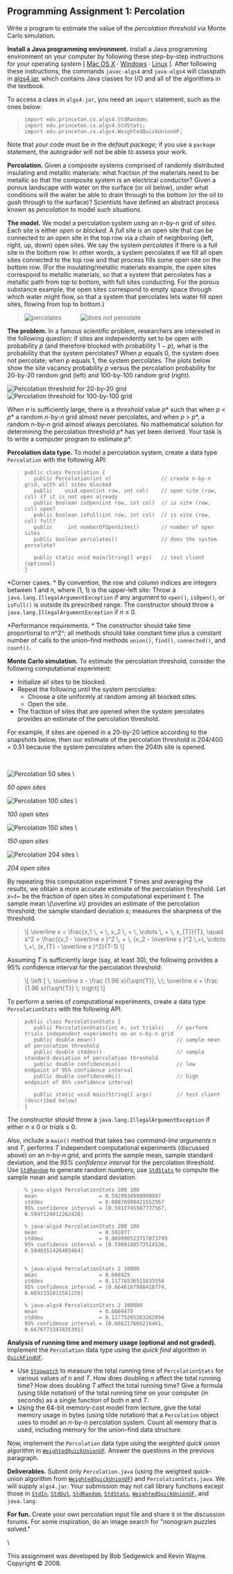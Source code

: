 Programming Assignment 1: Percolation
-------------------------------------

Write a program to estimate the value of the *percolation threshold* via
Monte Carlo simulation.

**Install a Java programming environment.** Install a Java programming
environment on your computer by following these step-by-step
instructions for your operating system [ [Mac OS
X](https://lift.cs.princeton.edu/java/mac) ·
[Windows](https://lift.cs.princeton.edu/java/windows) ·
[Linux](https://lift.cs.princeton.edu/java/linux) ]. After following
these instructions, the commands `javac-algs4` and `java-algs4` will
classpath in [algs4.jar](https://algs4.cs.princeton.edu/code/algs4.jar),
which contains Java classes for I/O and all of the algorithms in the
textbook.

To access a class in `algs4.jar`, you need an `import` statement, such
as the ones below:

>     import edu.princeton.cs.algs4.StdRandom;
>     import edu.princeton.cs.algs4.StdStats;
>     import edu.princeton.cs.algs4.WeightedQuickUnionUF;

Note that *your* code must be in the *default package*; if you use a
`package` statement, the autograder will not be able to assess your
work.

**Percolation.** Given a composite systems comprised of randomly
distributed insulating and metallic materials: what fraction of the
materials need to be metallic so that the composite system is an
electrical conductor? Given a porous landscape with water on the surface
(or oil below), under what conditions will the water be able to drain
through to the bottom (or the oil to gush through to the surface)?
Scientists have defined an abstract process known as *percolation* to
model such situations.

**The model.** We model a percolation system using an *n*-by-*n* grid of
*sites*. Each site is either *open* or *blocked*. A *full* site is an
open site that can be connected to an open site in the top row via a
chain of neighboring (left, right, up, down) open sites. We say the
system *percolates* if there is a full site in the bottom row. In other
words, a system percolates if we fill all open sites connected to the
top row and that process fills some open site on the bottom row. (For
the insulating/metallic materials example, the open sites correspond to
metallic materials, so that a system that percolates has a metallic path
from top to bottom, with full sites conducting. For the porous substance
example, the open sites correspond to empty space through which water
might flow, so that a system that percolates lets water fill open sites,
flowing from top to bottom.)

> ![percolates](http://coursera.cs.princeton.edu/algs4/assignments/percolates-yes.png)           ![does not
> percolate](http://coursera.cs.princeton.edu/algs4/assignments/percolates-no.png)

**The problem.** In a famous scientific problem, researchers are
interested in the following question: if sites are independently set to
be open with probability *p* (and therefore blocked with probability 1 −
*p*), what is the probability that the system percolates? When *p*
equals 0, the system does not percolate; when *p* equals 1, the system
percolates. The plots below show the site vacancy probability *p* versus
the percolation probability for 20-by-20 random grid (left) and
100-by-100 random grid (right).

![Percolation threshold for 20-by-20 grid](http://coursera.cs.princeton.edu/algs4/assignments/percolation-threshold20.png)
               ![Percolation threshold for 100-by-100
grid](http://coursera.cs.princeton.edu/algs4/assignments/percolation-threshold100.png)          

When *n* is sufficiently large, there is a *threshold* value *p*\* such
that when *p* \< *p*\* a random *n*-by-*n* grid almost never percolates,
and when *p* \> *p*\*, a random *n*-by-*n* grid almost always
percolates. No mathematical solution for determining the percolation
threshold *p*\* has yet been derived. Your task is to write a computer
program to estimate *p*\*.

**Percolation data type.** To model a percolation system, create a data
type `Percolation` with the following API:

>     public class Percolation {
>        public Percolation(int n)                // create n-by-n grid, with all sites blocked
>        public    void open(int row, int col)    // open site (row, col) if it is not open already
>        public boolean isOpen(int row, int col)  // is site (row, col) open?
>        public boolean isFull(int row, int col)  // is site (row, col) full?
>        public     int numberOfOpenSites()       // number of open sites
>        public boolean percolates()              // does the system percolate?
>
>        public static void main(String[] args)   // test client (optional)
>     }

*Corner cases. * By convention, the row and column indices are integers
between 1 and *n*, where (1, 1) is the upper-left site: Throw a
`java.lang.IllegalArgumentException` if any argument to `open()`,
`isOpen()`, or `isFull()` is outside its prescribed range. The
constructor should throw a `java.lang.IllegalArgumentException` if *n* ≤
0.

*Performance requirements. * The constructor should take time
proportional to *n*^2^; all methods should take constant time plus a
constant number of calls to the union–find methods `union()`, `find()`,
`connected()`, and `count()`.

**Monte Carlo simulation.** To estimate the percolation threshold,
consider the following computational experiment:

-   Initialize all sites to be blocked.
-   Repeat the following until the system percolates:
    -   Choose a site uniformly at random among all blocked sites.
    -   Open the site.
-   The fraction of sites that are opened when the system percolates
    provides an estimate of the percolation threshold.

For example, if sites are opened in a 20-by-20 lattice according to the
snapshots below, then our estimate of the percolation threshold is
204/400 = 0.51 because the system percolates when the 204th site is
opened.

     

![Percolation 50 sites](http://coursera.cs.princeton.edu/algs4/assignments/percolation-50.png) \

*50 open sites*

![Percolation 100 sites](http://coursera.cs.princeton.edu/algs4/assignments/percolation-100.png) \

*100 open sites*

![Percolation 150 sites](http://coursera.cs.princeton.edu/algs4/assignments/percolation-150.png) \

*150 open sites*

![Percolation 204 sites](http://coursera.cs.princeton.edu/algs4/assignments/percolation-204.png) \

*204 open sites*

By repeating this computation experiment *T* times and averaging the
results, we obtain a more accurate estimate of the percolation
threshold. Let *x~t~* be the fraction of open sites in computational
experiment *t*. The sample mean \\(\\overline x\\) provides an estimate
of the percolation threshold; the sample standard deviation *s*;
measures the sharpness of the threshold.

> \\[ \\overline x = \\frac{x\_1 \\, + \\, x\_2 \\, + \\, \\cdots \\, +
> \\, x\_{T}}{T}, \\quad s\^2 = \\frac{(x\_1 - \\overline x )\^2 \\, +
> \\, (x\_2 - \\overline x )\^2 \\,+\\, \\cdots \\,+\\, (x\_{T} -
> \\overline x )\^2}{T-1} \\]

Assuming *T* is sufficiently large (say, at least 30), the following
provides a 95% confidence interval for the percolation threshold:

> \\[ \\left [ \\; \\overline x - \\frac {1.96 s}{\\sqrt{T}}, \\;\\;
> \\overline x + \\frac {1.96 s}{\\sqrt{T}} \\; \\right] \\]

To perform a series of computational experiments, create a data type
`PercolationStats` with the following API.

>     public class PercolationStats {
>        public PercolationStats(int n, int trials)    // perform trials independent experiments on an n-by-n grid
>        public double mean()                          // sample mean of percolation threshold
>        public double stddev()                        // sample standard deviation of percolation threshold
>        public double confidenceLo()                  // low  endpoint of 95% confidence interval
>        public double confidenceHi()                  // high endpoint of 95% confidence interval
>
>        public static void main(String[] args)        // test client (described below)
>     }

The constructor should throw a `java.lang.IllegalArgumentException` if
either *n* ≤ 0 or *trials* ≤ 0.

Also, include a `main()` method that takes two *command-line arguments*
*n* and *T*, performs *T* independent computational experiments
(discussed above) on an *n*-by-*n* grid, and prints the sample mean,
sample standard deviation, and the *95% confidence interval* for the
percolation threshold. Use
[`StdRandom`](https://algs4.cs.princeton.edu/code/javadoc/edu/princeton/cs/algs4/StdRandom.html)
to generate random numbers; use
[`StdStats`](https://algs4.cs.princeton.edu/code/javadoc/edu/princeton/cs/algs4/StdStats.html)
to compute the sample mean and sample standard deviation.

>     % java-algs4 PercolationStats 200 100
>     mean                    = 0.5929934999999997
>     stddev                  = 0.00876990421552567
>     95% confidence interval = [0.5912745987737567, 0.5947124012262428]
>
>     % java-algs4 PercolationStats 200 100
>     mean                    = 0.592877
>     stddev                  = 0.009990523717073799
>     95% confidence interval = [0.5909188573514536, 0.5948351426485464]
>
>
>     % java-algs4 PercolationStats 2 10000
>     mean                    = 0.666925
>     stddev                  = 0.11776536521033558
>     95% confidence interval = [0.6646167988418774, 0.6692332011581226]
>
>     % java-algs4 PercolationStats 2 100000
>     mean                    = 0.6669475
>     stddev                  = 0.11775205263262094
>     95% confidence interval = [0.666217665216461, 0.6676773347835391]

**Analysis of running time and memory usage (optional and not graded).**
Implement the `Percolation` data type using the *quick find* algorithm
in
[`QuickFindUF`](https://algs4.cs.princeton.edu/code/javadoc/edu/princeton/cs/algs4/QuickFindUF.html).

-   Use
    [`Stopwatch`](https://algs4.cs.princeton.edu/code/javadoc/edu/princeton/cs/algs4/Stopwatch.html)
    to measure the total running time of `PercolationStats` for various
    values of *n* and *T*. How does doubling *n* affect the total
    running time? How does doubling *T* affect the total running time?
    Give a formula (using tilde notation) of the total running time on
    your computer (in seconds) as a single function of both *n* and *T*.
-   Using the 64-bit memory-cost model from lecture, give the total
    memory usage in bytes (using tilde notation) that a `Percolation`
    object uses to model an *n*-by-*n* percolation system. Count all
    memory that is used, including memory for the union–find data
    structure.

Now, implement the `Percolation` data type using the *weighted quick
union* algorithm in
[`WeightedQuickUnionUF`](https://algs4.cs.princeton.edu/code/javadoc/edu/princeton/cs/algs4/WeightedQuickUnionUF.html).
Answer the questions in the previous paragraph.

**Deliverables.** Submit only `Percolation.java` (using the weighted
quick-union algorithm from
[`WeightedQuickUnionUF`](https://algs4.cs.princeton.edu/code/javadoc/edu/princeton/cs/algs4/WeightedQuickUnionUF.html))
and `PercolationStats.java`. We will supply `algs4.jar`. Your submission
may not call library functions except those in
[`StdIn`](https://algs4.cs.princeton.edu/code/javadoc/edu/princeton/cs/algs4/StdIn.html),
[`StdOut`](https://algs4.cs.princeton.edu/code/javadoc/edu/princeton/cs/algs4/StdOut.html),
[`StdRandom`](https://algs4.cs.princeton.edu/code/javadoc/edu/princeton/cs/algs4/StdRandom.html),
[`StdStats`](https://algs4.cs.princeton.edu/code/javadoc/edu/princeton/cs/algs4/StdStats.html),
[`WeightedQuickUnionUF`](https://algs4.cs.princeton.edu/code/javadoc/edu/princeton/cs/algs4/WeightedQuickUnionUF.html),
and `java.lang`.

**For fun.** Create your own percolation input file and share it in the
discussion forums. For some inspiration, do an image search for
"nonogram puzzles solved."

\

This assignment was developed by Bob Sedgewick and Kevin Wayne. \
Copyright © 2008.
